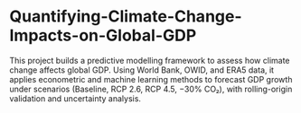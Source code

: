 # Quantifying-Climate-Change-Impacts-on-Global-GDP
This project builds a predictive modelling framework to assess how climate change affects global GDP. Using World Bank, OWID, and ERA5 data, it applies econometric and machine learning methods to forecast GDP growth under scenarios (Baseline, RCP 2.6, RCP 4.5, −30% CO₂), with rolling-origin validation and uncertainty analysis.
